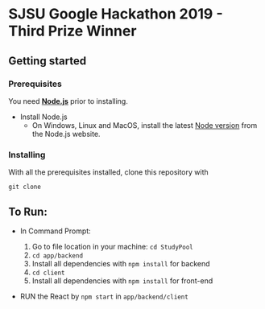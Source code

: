 # SJSU Google Hackathon 2019 - Third Prize Winner

## Getting started 

### Prerequisites
You need [**Node.js**](https://nodejs.org/en/) prior to installing.
* Install Node.js
    * On Windows, Linux and MacOS, install the latest [Node version](https://nodejs.org/en/download/) from the Node.js website. 

### Installing

With all the prerequisites installed, clone this repository with

`git clone `

## To Run:
* In Command Prompt:
    1. Go to file location in your machine: `cd StudyPool`
    2. `cd app/backend`
    3. Install all dependencies with `npm install` for backend 
    4. `cd client`
    5. Install all dependencies with `npm install` for front-end


* RUN the React by `npm start` in `app/backend/client`






